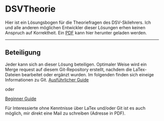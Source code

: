 # DSVTheorie
Hier ist ein Lösungsbogen für die Theoriefragen des DSV-Skilehrers. Ich und alle anderen möglichen Entwickler dieser Lösungen erhen keinen Anspruch auf Korrektheit.
Ein [PDF](https://gitlab.com/Sparkier/DSVTheorie/blob/master/LaTex/solution.pdf) kann hier herunter geladen werden.

---

## Beteiligung
Jeder kann sich an dieser Lösung beteiligen. Optimaler Weise wird ein Merge request auf diesem Git-Repository erstellt, nachdem die LaTex-Dateien bearbeitet oder ergänzt wurden. Im folgenden finden sich eineige Informationen zu Git.
[Ausführlicher Guide](https://git-scm.com/book/en/v2/Getting-Started-About-Version-Control)

oder 

[Beginner Guide](http://rogerdudler.github.io/git-guide/)

Für Interessierte ohne Kenntnisse über LaTex und/oder Git ist es auch möglich, mir direkt eine Mail zu schreiben (Adresse in PDF).